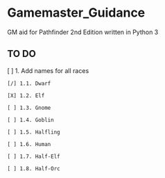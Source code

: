 # Gamemaster_Guidance
GM aid for Pathfinder 2nd Edition written in Python 3

## TO DO
[ ] 1. Add names for all races

	[/] 1.1. Dwarf

	[X] 1.2. Elf

	[ ] 1.3. Gnome

	[ ] 1.4. Goblin

	[ ] 1.5. Halfling

	[ ] 1.6. Human

	[ ] 1.7. Half-Elf

	[ ] 1.8. Half-Orc

